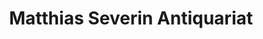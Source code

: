 ---
title: "Matthias Severin Antiquariat"
url: /berlin/matthias-severin-antiquariat/
shop: Bücher
---